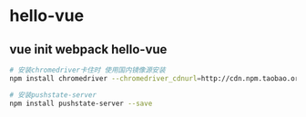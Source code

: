 # hello-vue

## vue init webpack hello-vue

``` bash
# 安装chromedriver卡住时 使用国内镜像源安装 
npm install chromedriver --chromedriver_cdnurl=http://cdn.npm.taobao.org/dist/chromedriver

# 安装pushstate-server
npm install pushstate-server --save
